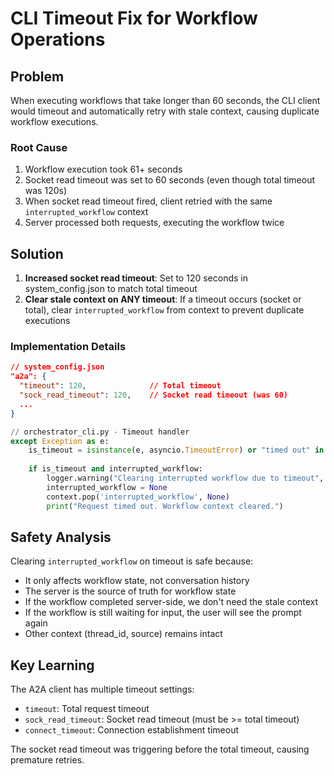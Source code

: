 # CLI Timeout Fix for Workflow Operations

## Problem
When executing workflows that take longer than 60 seconds, the CLI client would timeout and automatically retry with stale context, causing duplicate workflow executions.

### Root Cause
1. Workflow execution took 61+ seconds
2. Socket read timeout was set to 60 seconds (even though total timeout was 120s)
3. When socket read timeout fired, client retried with the same `interrupted_workflow` context
4. Server processed both requests, executing the workflow twice

## Solution
1. **Increased socket read timeout**: Set to 120 seconds in system_config.json to match total timeout
2. **Clear stale context on ANY timeout**: If a timeout occurs (socket or total), clear `interrupted_workflow` from context to prevent duplicate executions

### Implementation Details
```json
// system_config.json
"a2a": {
  "timeout": 120,              // Total timeout
  "sock_read_timeout": 120,    // Socket read timeout (was 60)
  ...
}
```

```python
// orchestrator_cli.py - Timeout handler
except Exception as e:
    is_timeout = isinstance(e, asyncio.TimeoutError) or "timed out" in str(e).lower()
    
    if is_timeout and interrupted_workflow:
        logger.warning("Clearing interrupted workflow due to timeout", ...)
        interrupted_workflow = None
        context.pop('interrupted_workflow', None)
        print("Request timed out. Workflow context cleared.")
```

## Safety Analysis
Clearing `interrupted_workflow` on timeout is safe because:
- It only affects workflow state, not conversation history
- The server is the source of truth for workflow state
- If the workflow completed server-side, we don't need the stale context
- If the workflow is still waiting for input, the user will see the prompt again
- Other context (thread_id, source) remains intact

## Key Learning
The A2A client has multiple timeout settings:
- `timeout`: Total request timeout
- `sock_read_timeout`: Socket read timeout (must be >= total timeout)
- `connect_timeout`: Connection establishment timeout

The socket read timeout was triggering before the total timeout, causing premature retries.